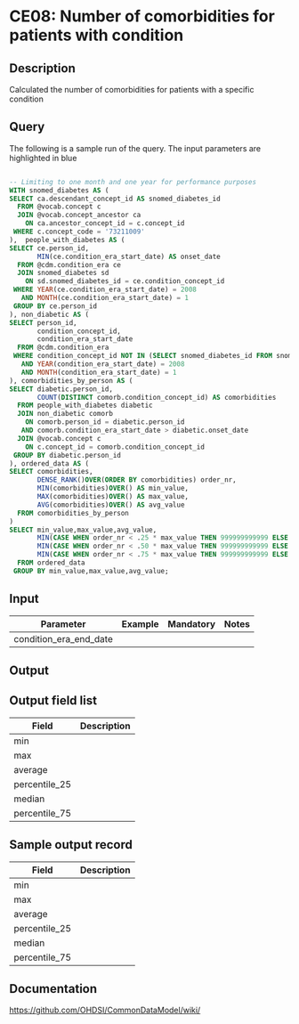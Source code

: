 <!---
Group:condition era
Name:CE08 Number of comorbidity for patients with condition
Author:Patrick Ryan
CDM Version: 5.3
-->

# CE08: Number of comorbidities for patients with condition

## Description
Calculated the number of comorbidities for patients with a specific condition

## Query
The following is a sample run of the query. The input parameters are highlighted in blue

```sql

-- Limiting to one month and one year for performance purposes
WITH snomed_diabetes AS ( 
SELECT ca.descendant_concept_id AS snomed_diabetes_id 
  FROM @vocab.concept c 
  JOIN @vocab.concept_ancestor ca 
    ON ca.ancestor_concept_id = c.concept_id 
 WHERE c.concept_code = '73211009'
),  people_with_diabetes AS (
SELECT ce.person_id, 
       MIN(ce.condition_era_start_date) AS onset_date 
  FROM @cdm.condition_era ce
  JOIN snomed_diabetes sd
    ON sd.snomed_diabetes_id = ce.condition_concept_id 
 WHERE YEAR(ce.condition_era_start_date) = 2008
   AND MONTH(ce.condition_era_start_date) = 1
 GROUP BY ce.person_id 
), non_diabetic AS (
SELECT person_id, 
       condition_concept_id, 
       condition_era_start_date 
  FROM @cdm.condition_era 
 WHERE condition_concept_id NOT IN (SELECT snomed_diabetes_id FROM snomed_diabetes) 
   AND YEAR(condition_era_start_date) = 2008 
   AND MONTH(condition_era_start_date) = 1
), comorbidities_by_person AS (
SELECT diabetic.person_id, 
       COUNT(DISTINCT comorb.condition_concept_id) AS comorbidities         
  FROM people_with_diabetes diabetic 
  JOIN non_diabetic comorb 
 	ON comorb.person_id = diabetic.person_id 
   AND comorb.condition_era_start_date > diabetic.onset_date 
  JOIN @vocab.concept c 
    ON c.concept_id = comorb.condition_concept_id 
 GROUP BY diabetic.person_id 
), ordered_data AS (
SELECT comorbidities,
       DENSE_RANK()OVER(ORDER BY comorbidities) order_nr,
       MIN(comorbidities)OVER() AS min_value, 
       MAX(comorbidities)OVER() AS max_value, 
       AVG(comorbidities)OVER() AS avg_value
  FROM comorbidities_by_person
)
SELECT min_value,max_value,avg_value,
       MIN(CASE WHEN order_nr < .25 * max_value THEN 999999999999 ELSE comorbidities END) AS pct_25,
       MIN(CASE WHEN order_nr < .50 * max_value THEN 999999999999 ELSE comorbidities END) AS median,
       MIN(CASE WHEN order_nr < .75 * max_value THEN 999999999999 ELSE comorbidities END) AS pct_75
  FROM ordered_data
 GROUP BY min_value,max_value,avg_value;
```

## Input

|  Parameter |  Example |  Mandatory |  Notes |
| --- | --- | --- | --- |
| condition_era_end_date |   |   |   |

## Output

## Output field list

|  Field |  Description |
| --- | --- |
| min |   |
| max |   |
| average |   |
| percentile_25 |   |
| median |   |
| percentile_75 |   |

## Sample output record

|  Field |  Description |
| --- | --- |
| min |   |
| max |   |
| average |   |
| percentile_25 |   |
| median |   |
| percentile_75 |   |

## Documentation
https://github.com/OHDSI/CommonDataModel/wiki/
